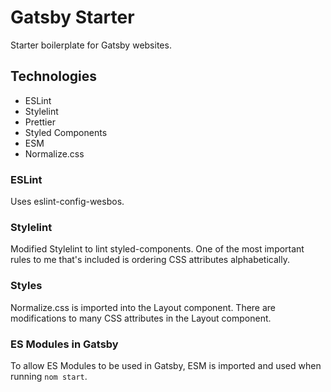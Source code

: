 # Gatsby Starter
Starter boilerplate for Gatsby websites.

## Technologies
- ESLint
- Stylelint
- Prettier
- Styled Components
- ESM
- Normalize.css

### ESLint
Uses eslint-config-wesbos.

### Stylelint
Modified Stylelint to lint styled-components. One of the most important rules to me that's included is ordering CSS attributes alphabetically.

### Styles
Normalize.css is imported into the Layout component. There are modifications to many CSS attributes in the Layout component.

### ES Modules in Gatsby
To allow ES Modules to be used in Gatsby, ESM is imported and used when running `nom start`.